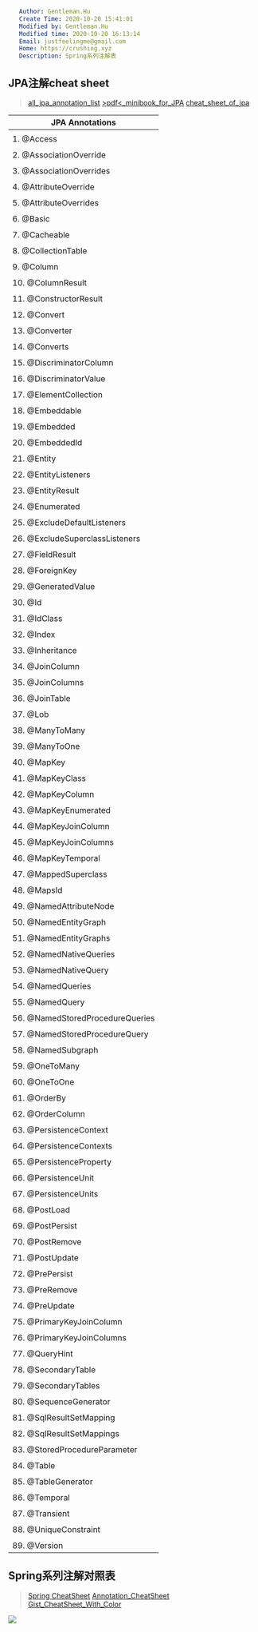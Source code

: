 ```yaml
   Author: Gentleman.Hu
   Create Time: 2020-10-20 15:41:01
   Modified by: Gentleman.Hu
   Modified time: 2020-10-20 16:13:14
   Email: justfeelingme@gmail.com
   Home: https://crushing.xyz
   Description: Spring系列注解表
 ```
 
## JPA注解cheat sheet

> [all_jpa_annotation_list](https://dzone.com/articles/all-jpa-annotations-mapping-annotations)
> [>pdf<_minibook_for_JPA](http://enos.itcollege.ee/~jpoial/java/naited/JPA_Mini_Book.pdf)
> [cheat_sheet_of_jpa](https://hajba.hu/2014/11/25/java-persistence-api-annotation-cheat-sheet/)

| JPA Annotations                  |
|----------------------------------|
|                                  |
| 1. @Access                       |
|                                  |
| 2. @AssociationOverride          |
|                                  |
| 3. @AssociationOverrides         |
|                                  |
| 4. @AttributeOverride            |
|                                  |
| 5. @AttributeOverrides           |
|                                  |
| 6. @Basic                        |
|                                  |
| 7. @Cacheable                    |
|                                  |
| 8. @CollectionTable              |
|                                  |
| 9. @Column                       |
|                                  |
| 10. @ColumnResult                |
|                                  |
| 11. @ConstructorResult           |
|                                  |
| 12. @Convert                     |
|                                  |
| 13. @Converter                   |
|                                  |
| 14. @Converts                    |
|                                  |
| 15. @DiscriminatorColumn         |
|                                  |
| 16. @DiscriminatorValue          |
|                                  |
| 17. @ElementCollection           |
|                                  |
| 18. @Embeddable                  |
|                                  |
| 19. @Embedded                    |
|                                  |
| 20. @EmbeddedId                  |
|                                  |
| 21. @Entity                      |
|                                  |
| 22. @EntityListeners             |
|                                  |
| 23. @EntityResult                |
|                                  |
| 24. @Enumerated                  |
|                                  |
| 25. @ExcludeDefaultListeners     |
|                                  |
| 26. @ExcludeSuperclassListeners  |
|                                  |
| 27. @FieldResult                 |
|                                  |
| 28. @ForeignKey                  |
|                                  |
| 29. @GeneratedValue              |
|                                  |
| 30. @Id                          |
|                                  |
| 31. @IdClass                     |
|                                  |
| 32. @Index                       |
|                                  |
| 33. @Inheritance                 |
|                                  |
| 34. @JoinColumn                  |
|                                  |
| 35. @JoinColumns                 |
|                                  |
| 36. @JoinTable                   |
|                                  |
| 37. @Lob                         |
|                                  |
| 38. @ManyToMany                  |
|                                  |
| 39. @ManyToOne                   |
|                                  |
| 40. @MapKey                      |
|                                  |
| 41. @MapKeyClass                 |
|                                  |
| 42. @MapKeyColumn                |
|                                  |
| 43. @MapKeyEnumerated            |
|                                  |
| 44. @MapKeyJoinColumn            |
|                                  |
| 45. @MapKeyJoinColumns           |
|                                  |
| 46. @MapKeyTemporal              |
|                                  |
| 47. @MappedSuperclass            |
|                                  |
| 48. @MapsId                      |
|                                  |
| 49. @NamedAttributeNode          |
|                                  |
| 50. @NamedEntityGraph            |
|                                  |
| 51. @NamedEntityGraphs           |
|                                  |
| 52. @NamedNativeQueries          |
|                                  |
| 53. @NamedNativeQuery            |
|                                  |
| 54. @NamedQueries                |
|                                  |
| 55. @NamedQuery                  |
|                                  |
| 56. @NamedStoredProcedureQueries |
|                                  |
| 57. @NamedStoredProcedureQuery   |
|                                  |
| 58. @NamedSubgraph               |
|                                  |
| 59. @OneToMany                   |
|                                  |
| 60. @OneToOne                    |
|                                  |
| 61. @OrderBy                     |
|                                  |
| 62. @OrderColumn                 |
|                                  |
| 63. @PersistenceContext          |
|                                  |
| 64. @PersistenceContexts         |
|                                  |
| 65. @PersistenceProperty         |
|                                  |
| 66. @PersistenceUnit             |
|                                  |
| 67. @PersistenceUnits            |
|                                  |
| 68. @PostLoad                    |
|                                  |
| 69. @PostPersist                 |
|                                  |
| 70. @PostRemove                  |
|                                  |
| 71. @PostUpdate                  |
|                                  |
| 72. @PrePersist                  |
|                                  |
| 73. @PreRemove                   |
|                                  |
| 74. @PreUpdate                   |
|                                  |
| 75. @PrimaryKeyJoinColumn        |
|                                  |
| 76. @PrimaryKeyJoinColumns       |
|                                  |
| 77. @QueryHint                   |
|                                  |
| 78. @SecondaryTable              |
|                                  |
| 79. @SecondaryTables             |
|                                  |
| 80. @SequenceGenerator           |
|                                  |
| 81. @SqlResultSetMapping         |
|                                  |
| 82. @SqlResultSetMappings        |
|                                  |
| 83. @StoredProcedureParameter    |
|                                  |
| 84. @Table                       |
|                                  |
| 85. @TableGenerator              |
|                                  |
| 86. @Temporal                    |
|                                  |
| 87. @Transient                   |
|                                  |
| 88. @UniqueConstraint            |
|                                  |
| 89. @Version                     |


## Spring系列注解对照表

> [Spring CheatSheet](adevguide.com/all-spring-annotations-cheat-sheet/)
> [Annotation_CheatSheet](jrebel.com/blog/spring-annotations-cheat-sheet)
> [Gist_CheatSheet_With_Color](https://www.javagists.com/spring-boot-cheatsheet)

![](https://cdn.jsdelivr.net/gh/gentlemanhu/public-store/images/spring_annotation_cheat_sheet.png)


